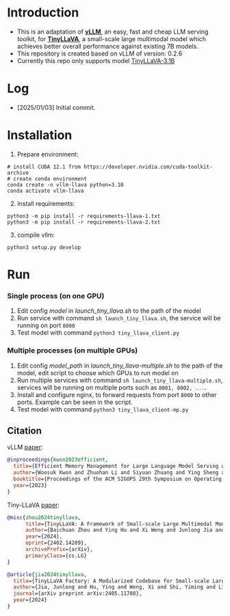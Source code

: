 # Introduction
- This is an adaptation of <a href="https://github.com/vllm-project/vllm"><b>vLLM</b></a>, an easy, fast and cheap LLM serving toolkit, for <a href="https://github.com/TinyLLaVA/TinyLLaVA_Factory"><b>TinyLLaVA</b></a>, a small-scale large multimodal model which achieves better overall performance against existing 7B models.
- This repository is created based on vLLM of version: 0.2.6
- Currently this repo only supports model [TinyLLaVA-3.1B](https://huggingface.co/bczhou/TinyLLaVA-3.1B)


# Log
- [2025/01/03] Initial commit.

# Installation
1. Prepare environment:
```
# install CUDA 12.1 from https://developer.nvidia.com/cuda-toolkit-archive
# create conda environment
conda create -n vllm-llava python=3.10
conda activate vllm-llava
```

2. Install requirements:
```
python3 -m pip install -r requirements-llava-1.txt
python3 -m pip install -r requirements-llava-2.txt
```

3. compile vllm:
```
python3 setup.py develop
```

# Run
### Single process (on one GPU)
1. Edit config *model* in *launch_tiny_llava.sh* to the path of the model
2. Run service with command `sh launch_tiny_llava.sh`, the service will be running on port `8000`
3. Test model with command `python3 tiny_llava_client.py`
### Multiple processes (on multiple GPUs)
1. Edit config *model_path* in *launch_tiny_llava-multiple.sh* to the path of the model, edit script to choose which GPUs to run model on
2. Run multiple services with command `sh launch_tiny_llava-multiple.sh`, services will be running on multiple ports such as `8001, 8002, ...`.
3. Install and configure nginx, to forward requests from port `8000` to other ports. Example can be seen in the script.
4. Test model with command `python3 tiny_llava_client-mp.py`

## Citation

vLLM [paper](https://arxiv.org/abs/2309.06180):
```bibtex
@inproceedings{kwon2023efficient,
  title={Efficient Memory Management for Large Language Model Serving with PagedAttention},
  author={Woosuk Kwon and Zhuohan Li and Siyuan Zhuang and Ying Sheng and Lianmin Zheng and Cody Hao Yu and Joseph E. Gonzalez and Hao Zhang and Ion Stoica},
  booktitle={Proceedings of the ACM SIGOPS 29th Symposium on Operating Systems Principles},
  year={2023}
}
```
Tiny-LLaVA [paper](https://arxiv.org/abs/2402.14289):
```BibTeX
@misc{zhou2024tinyllava,
      title={TinyLLaVA: A Framework of Small-scale Large Multimodal Models}, 
      author={Baichuan Zhou and Ying Hu and Xi Weng and Junlong Jia and Jie Luo and Xien Liu and Ji Wu and Lei Huang},
      year={2024},
      eprint={2402.14289},
      archivePrefix={arXiv},
      primaryClass={cs.LG}
}
```
```BibTeX
@article{jia2024tinyllava,
  title={TinyLLaVA Factory: A Modularized Codebase for Small-scale Large Multimodal Models},
  author={Jia, Junlong and Hu, Ying and Weng, Xi and Shi, Yiming and Li, Miao and Zhang, Xingjian and Zhou, Baichuan and Liu, Ziyu and Luo, Jie and Huang, Lei and Wu, Ji},
  journal={arXiv preprint arXiv:2405.11788},
  year={2024}
}
```